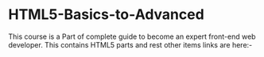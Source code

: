 # HTML5-Basics-to-Advanced
This course is a Part of complete guide to become an expert front-end web developer. This contains HTML5 parts and rest other items links are here:-
